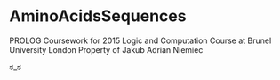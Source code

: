 # AminoAcidsSequences
PROLOG Coursework for 2015 Logic and Computation Course at Brunel University London
Property of Jakub Adrian Niemiec

ಠ_ಠ
